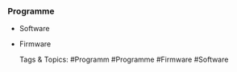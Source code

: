 ### Programme

- Software
- Firmware

   Tags & Topics:
   #Programm
   #Programme
   #Firmware
   #Software